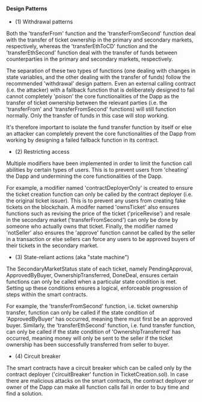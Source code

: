 #### Design Patterns

* (1) Withdrawal patterns

Both the 'transferFrom' function and the 'transferFromSecond' function deal with the transfer of ticket ownership in the primary and secondary markets, respectively, whereas the 'transferEthToCD' function and the 'transferEthSecond' function deal with the transfer of funds between counterparties in the primary and secondary markets, respectively.

The separation of these two types of functions (one dealing with changes in state variables, and the other dealing with the transfer of funds) follow the recommended 'withdrawal' design pattern. Even an external calling contract (i.e. the attacker) with a fallback function that is deliberately designed to fail cannot completely 'poison' the core functionalities of the Dapp as the transfer of ticket ownership between the relevant parties (i.e. the 'transferFrom' and 'transferFromSecond' functions) will still function normally. Only the transfer of funds in this case will stop working.

It's therefore important to isolate the fund transfer function by itself or else an attacker can completely prevent the core functionalities of the Dapp from working by designing a failed fallback function in its contract.

* (2) Restricting access

Multiple modifiers have been implemented in order to limit the function call abilities by certain types of users. This is to prevent users from 'cheating' the Dapp and undermining the core functionalities of the Dapp.

For example, a modifier named 'contractDeployerOnly' is created to ensure the ticket creation function can only be called by the contract deployer (i.e. the original ticket issuer). This is to prevent any users from creating fake tickets on the blockchain. A modifer named 'ownsTicket' also ensures functions such as revising the price of the ticket ('priceRevise') and resale in the secondary market ('transferFromSecond') can only be done by someone who actually owns that ticket. Finally, the modifier named 'notSeller' also ensures the 'approve' function cannot be called by the seller in a transaction or else sellers can force any users to be approved buyers of their tickets in the secondary market.

* (3) State-reliant actions (aka "state machine")

The SecondaryMarketStatus state of each ticket, namely PendingApproval, ApprovedByBuyer, OwnershipTransferred, DoneDeal, ensures certain functions can only be called when a particular state condition is met. Setting up these conditions ensures a logical, enforceable progression of steps within the smart contracts. 

For example, the 'transferFromSecond' function, i.e. ticket ownership transfer, function can only be called if the state condition of 'ApprovedByBuyer' has occurred, meaning there must first be an approved buyer. Similarly, the 'transferEthSecond' function, i.e. fund transfer function, can only be called if the state condition of 'OwnershipTransferred' has occurred, meaning money will only be sent to the seller if the ticket ownership has been successfully transferred from seller to buyer.

* (4) Circuit breaker

The smart contracts have a circuit breaker which can be called only by the contract deployer ('circuitBreaker' function in TicketCreation.sol). In case there are malicious attacks on the smart contracts, the contract deployer or owner of the Dapp can make all function calls fail in order to buy time and find a solution.